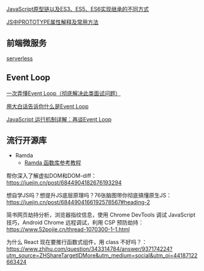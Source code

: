 [JavaScript原型链以及ES3、ES5、ES6实现继承的不同方式](https://blog.csdn.net/sunqunsunqun/article/details/62219444)

[JS中PROTOTYPE属性解释及常用方法](https://www.cnblogs.com/wulihong/p/8906231.html)

## 前端微服务

[serverless](https://www.jianshu.com/p/92632d6c2269)

## Event Loop

[一次弄懂Event Loop（彻底解决此类面试问题）](https://zhuanlan.zhihu.com/p/55511602)

[用大白话告诉你什么是Event Loop](https://www.cnblogs.com/lentoo/p/10245598.html)

[JavaScript 运行机制详解：再谈Event Loop](http://www.ruanyifeng.com/blog/2014/10/event-loop.html)

## 流行开源库

* Ramda
  * [Ramda 函数库参考教程](http://www.ruanyifeng.com/blog/2017/03/ramda.html)

帮你深入了解虚拟DOM和DOM-diff：https://juejin.cn/post/6844904182676193294

想自学JS吗？想提升JS底层原理吗？76张脑图带你彻底搞懂原生JS：https://juejin.cn/post/6844904166192578567#heading-2

简书网页劫持分析，浏览器指纹信息，使用 Chrome DevTools 调试 JavaScript 技巧，Android Chrome 远程调试，利用 CSP 预防劫持：https://www.52pojie.cn/thread-1070300-1-1.html

为什么 React 现在要推行函数式组件，用 class 不好吗？：https://www.zhihu.com/question/343314784/answer/937174224?utm_source=ZHShareTargetIDMore&utm_medium=social&utm_oi=44187122663424
